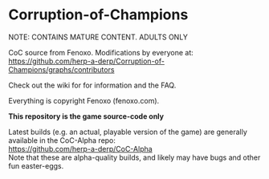 Corruption-of-Champions
=======================

NOTE: CONTAINS MATURE CONTENT. ADULTS ONLY

CoC source from Fenoxo.
Modifications by everyone at:  
https://github.com/herp-a-derp/Corruption-of-Champions/graphs/contributors

Check out the wiki for for information and the FAQ.

Everything is copyright Fenoxo (fenoxo.com).

**This repository is the game source-code only**

Latest builds (e.g. an actual, playable version of the game) are generally available in the CoC-Alpha repo:  
https://github.com/herp-a-derp/CoC-Alpha  
Note that these are alpha-quality builds, and likely may have bugs and other fun easter-eggs.
